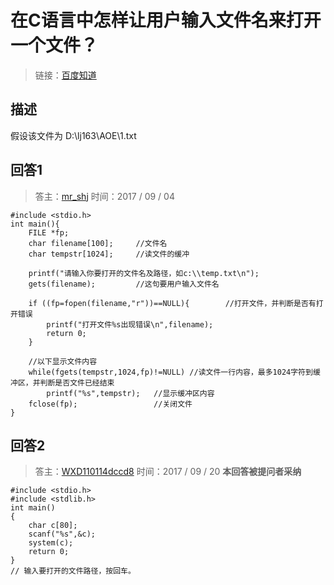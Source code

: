 # 在C语言中怎样让用户输入文件名来打开一个文件？

> 链接：[百度知道](https://zhidao.baidu.com/question/30747195.html)

## 描述

假设该文件为 D:\lj163\AOE\1.txt

## 回答1

> 答主：[mr_shj](https://zhidao.baidu.com/usercenter?uid=4b944069236f25705e798408&role=team)
> 时间：2017 / 09 / 04

    #include <stdio.h>
    int main(){
        FILE *fp;
        char filename[100];     //文件名
        char tempstr[1024];     //读文件的缓冲

        printf("请输入你要打开的文件名及路径，如c:\\temp.txt\n");
        gets(filename);         //这句要用户输入文件名

        if ((fp=fopen(filename,"r"))==NULL){        //打开文件，并判断是否有打开错误
            printf("打开文件%s出现错误\n",filename);
            return 0;
        }

        //以下显示文件内容
        while(fgets(tempstr,1024,fp)!=NULL) //读文件一行内容，最多1024字符到缓冲区，并判断是否文件已经结束 
            printf("%s",tempstr);   //显示缓冲区内容
        fclose(fp);                 //关闭文件
    }

## 回答2

> 答主：[WXD110114dccd8](https://zhidao.baidu.com/usercenter?uid=64934069236f25705e790e00&role=ugc)
> 时间：2017 / 09 / 20
> **本回答被提问者采纳**

    #include <stdio.h>
    #include <stdlib.h>
    int main()
    {
        char c[80];
        scanf("%s",&c);
        system(c);
        return 0;
    }
    // 输入要打开的文件路径，按回车。